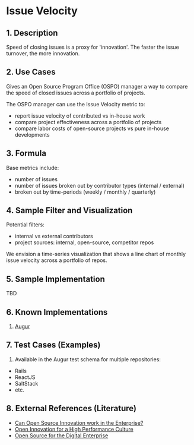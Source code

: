 # Issue Velocity

## 1. Description
Speed of closing issues is a proxy for 'innovation'.  The faster the issue
turnover, the more innovation.

## 2. Use Cases
Gives an Open Source Program Office (OSPO) manager a way to compare the speed of closed issues across a
portfolio of projects.

The OSPO manager can use the Issue Velocity metric to:
- report issue velocity of contributed vs in-house work
- compare project effectiveness across a portfolio of projects
- compare labor costs of open-source projects vs pure in-house developments

## 3. Formula

Base metrics include:
- number of issues
- number of issues broken out by contributor types (internal / external)
- broken out by time-periods (weekly / monthly / quarterly)

## 4. Sample Filter and Visualization

Potential filters:
- internal vs external contributors
- project sources: internal, open-source, competitor repos

We envision a time-series visualization that shows a line chart of monthly
issue velocity across a portfolio of repos.

## 5. Sample Implementation

TBD

## 6. Known Implementations

1. [Augur](https://github.com/chaoss/augur)

## 7. Test Cases (Examples)

1. Available in the Augur test schema for multiple repositories:

- Rails
- ReactJS
- SaltStack
- etc.

## 8. External References (Literature)

- [Can Open Source Innovation work in the Enterprise?][l1]
- [Open Innovation for a High Performance Culture][l2]
- [Open Source for the Digital Enterprise][l3]

[l1]: https://www.threefivetwo.com/blog/can-open-source-innovation-work-in-the-enterprise

[l2]: https://www.nearform.com/blog/want-a-high-performing-culture-make-way-for-open-innovation/

[l3]: https://www.cio.com/article/3213146/open-source-is-powering-the-digital-enterprise.html
